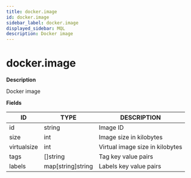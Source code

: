 ```yaml
---
title: docker.image
id: docker.image
sidebar_label: docker.image
displayed_sidebar: MQL
description: Docker image
---
```


# docker.image

**Description**

Docker image

**Fields**

| ID          | TYPE              | DESCRIPTION                     |
| ----------- | ----------------- | ------------------------------- |
| id          | string            | Image ID                        |
| size        | int               | Image size in kilobytes         |
| virtualsize | int               | Virtual image size in kilobytes |
| tags        | &#91;&#93;string  | Tag key value pairs             |
| labels      | map[string]string | Labels key value pairs          |
